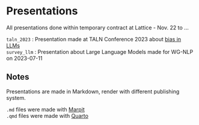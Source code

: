 # Presentations
All presentations done within temporary contract at Lattice - Nov. 22 to ...

`taln_2023` : Presentation made at TALN Conference 2023 about [bias in LLMs](https://coria-taln-2023.sciencesconf.org/480736/document)  
`survey_llm` : Presentation about Large Language Models made for WG-NLP on 2023-07-11  

## Notes

Presentations are made in Markdown, render with different publishing system.

`.md` files were made with [Marpit](https://marpit.marp.app/)  
`.qmd` files were made with [Quarto](https://quarto.org/)
